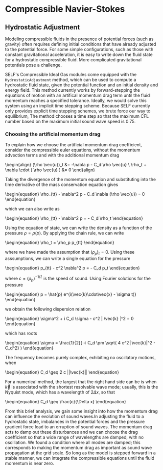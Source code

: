 # Compressible Navier-Stokes


## Hydrostatic Adjustment

Modeling compressible fluids in the presence of potential forces (such as gravity) often requires defining initial conditions that have already adjusted to the potential force. For some simple configurations, such as those with constant gravitational acceleration, it is easy to write down the fluid state for a hydrostatic compressible fluid. More complicated gravitational potentials pose a challenge. 

SELF's Compressible Ideal Gas modules come equipped with the `HydrostaticAdjustment` method, which can be used to compute a hydrostatic fluid state, given the potential function and an initial density and energy field. This method currently works by forward-stepping the equations of motion with an artifical momentum drag term until the fluid momentum reaches a specified tolerance. Ideally, we would solve this system using an implicit time stepping scheme. Because SELF currently only provides explicit time stepping schemes, we brute force our way to equilibrium, The method chooses a time step so that the maximum CFL number based on the maximum initial sound wave speed is 0.75. 


### Choosing the artificial momentum drag
To explain how we choose the artificial momentum drag coefficient, consider the compressible euler equations, without the momentum advection terms and with the additional momentum drag

\begin{align}
 (\rho \vec{u})_t &= -\nabla p - C_d \rho \vec{u}  \\
 \rho_t + \nabla \cdot ( \rho \vec{u} ) &= 0
\end{align}

Taking the divergence of the momentum equation and substituting into the time derivative of the mass conservation equation gives

\begin{equation}
\rho_{tt} - \nabla^2 p - C_d \nabla (\rho \vec{u}) = 0 
\end{equation}

which we can also write as

\begin{equation}
\rho_{tt} - \nabla^2 p = - C_d \rho_t 
\end{equation}


Using the equation of state, we can write the density as a function of the pressure $\rho = \rho(p)$. By applying the chain rule, we can write

\begin{equation}
\rho_t = \rho_p p_{tt}
\end{equation}

where we have made the assumption that $(\rho_p)_t = 0$. Using these asssumptions, we can write a single equation for the pressure

\begin{equation}
p_{tt} - c^2 \nabla^2 p = - C_d p_t
\end{equation}

where $c = (\rho_p)^{-1/2}$ is the speed of sound. Using Fourier solutions for the pressure 

\begin{equation}
p = \hat{p} e^{i(\vec{k}\cdot\vec{x} - \sigma t)}
\end{equation}

we obtain the following dispersion relation

\begin{equation}
\sigma^2 + i C_d \sigma - c^2 | \vec{k} |^2 = 0
\end{equation}

which has roots

\begin{equation}
\sigma = \frac{1}{2}( -i C_d \pm \sqrt{ 4 c^2 |\vec{k}|^2 - C_d^2} )
\end{equation}

The frequency becomes purely complex, exhibiting no oscillatory motions, when

\begin{equation}
C_d \geq 2 c ||\vec{k}||
\end{equation}

For a numerical method, the largest that the right hand side can be is when $\vec{k}$ is associated with the shortest resolvable wave mode; usually, this is the Nyquist mode, which has a wavelength of $2\Delta x$, so that

\begin{equation}
C_d \geq \frac{c}{\Delta x}
\end{equation}

From this brief analysis, we  gain some insight into how the momentum drag can influence the evolution of sound waves.In adjusting the fluid to a hydrostatic state, imbalances in the potential forces and the pressure gradient force lead to an erruption of sound waves. The momentum drag acts to damp out these disturbances and we can choose the drag coefficient so that a wide range of wavelengths are damped, with no oscillation. We found a condition where all modes are damped; this corresponds to making the momentum drag as important as sound wave propagation at the grid scale. So long as the model is stepped forward in a stable manner, we can integrate the compressible equations until the fluid momentum is near zero.
